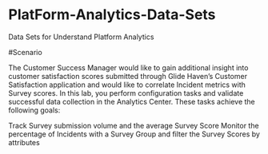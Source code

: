 # PlatForm-Analytics-Data-Sets
Data Sets for Understand Platform Analytics


#Scenario

The Customer Success Manager would like to gain additional insight into customer satisfaction scores submitted through Glide Haven’s Customer Satisfaction application and would like to correlate Incident metrics with Survey scores. In this lab, you perform configuration tasks and validate successful data collection in the Analytics Center. These tasks achieve the following goals:

Track Survey submission volume and the average Survey Score 
Monitor the percentage of Incidents with a Survey
Group and filter the Survey Scores by attributes

